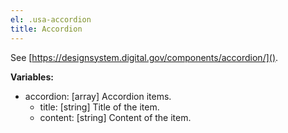 ```yaml
---
el: .usa-accordion
title: Accordion
---
```

See [https://designsystem.digital.gov/components/accordion/]().

__Variables:__
* accordion: [array] Accordion items.
  * title: [string] Title of the item.
  * content: [string] Content of the item.
